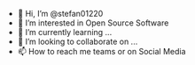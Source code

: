 - 👋 Hi, I’m @stefan01220
- 👀 I’m interested in Open Source Software
- 🌱 I’m currently learning ...
- 💞️ I’m looking to collaborate on ...
- 📫 How to reach me teams or on Social Media

<!---
stefan01220/stefan01220 is a ✨ special ✨ repository because its `README.md` (this file) appears on your GitHub profile.
You can click the Preview link to take a look at your changes.
--->
